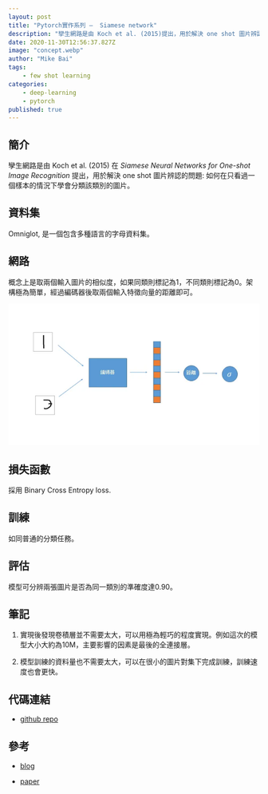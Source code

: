 ```yaml
---
layout: post
title: "Pytorch實作系列 —  Siamese network"
description: "孿生網路是由 Koch et al. (2015)提出，用於解決 one shot 圖片辨認的問題: 如何在只看過一個樣本的情況下學會分類該類別的圖片。"
date: 2020-11-30T12:56:37.827Z
image: "concept.webp"
author: "Mike Bai"
tags:
    - few shot learning
categories:
    - deep-learning
    - pytorch
published: true
---
```


## 簡介

孿生網路是由 Koch et al. (2015) 在 *Siamese Neural Networks for One-shot Image Recognition* 提出，用於解決 one shot 圖片辨認的問題: 如何在只看過一個樣本的情況下學會分類該類別的圖片。

## 資料集

Omniglot, 是一個包含多種語言的字母資料集。

## 網路

概念上是取兩個輸入圖片的相似度，如果同類則標記為1，不同類則標記為0。架構極為簡單，經過編碼器後取兩個輸入特徵向量的距離即可。

![概念](concept.webp)

## 損失函數

採用 Binary Cross Entropy loss.

## 訓練

如同普通的分類任務。

## 評估

模型可分辨兩張圖片是否為同一類別的準確度達0.90。

## 筆記

1. 實現後發現卷積層並不需要太大，可以用極為輕巧的程度實現。例如這次的模型大小大約為10M，主要影響的因素是最後的全連接層。

2. 模型訓練的資料量也不需要太大，可以在很小的圖片對集下完成訓練，訓練速度也會更快。

## 代碼連結

* [github repo](https://github.com/gitE0Z9/classical-network-series)

## 參考

* [blog](https://towardsdatascience.com/building-a-one-shot-learning-network-with-pytorch-d1c3a5fafa4a)

* [paper](https://www.cs.cmu.edu/~rsalakhu/papers/oneshot1.pdf)
